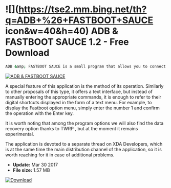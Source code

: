 # ![](https://tse2.mm.bing.net/th?q=ADB+%26+FASTBOOT+SAUCE icon&w=40&h=40) ADB & FASTBOOT SAUCE 1.2 - Free Download

```sh
ADB &amp; FASTBOOT SAUCE is a small program that allows you to connect to the Android console on a mobile device. The application also uses the Fastboot protocol, allowing you to modify system components.
```
[![ADB & FASTBOOT SAUCE](https://gallery.dpcdn.pl/imgc/Tools/74995/g_-_420x350_1.5_-_x20170330120515_0.png)](https://softexe.net/win/hobbies-lifestyle/mobile/adb-fastboot-sauce:ppRae.html)

A special feature of this application is the method of its operation. Similarly to other proposals of this type, it offers a text interface, but instead of manually entering the appropriate commands, it is enough to refer to their digital shortcuts displayed in the form of a text menu. For example, to display the Fastboot option menu, simply enter the number 1 and confirm the operation with the Enter key.
 
 It is worth noting that among the program options we will also find the data recovery option thanks to TWRP , but at the moment it remains experimental.
 
 The application is devoted to a separate thread on XDA Developers, which is at the same time the main distribution channel of the application, so it is worth reaching for it in case of additional problems.


- **Update:** Mar 30 2017
- **File size:** 1.57 MB

[![Download](https://cdn.softexe.net/static/img/download.png)](https://softexe.net/win/hobbies-lifestyle/mobile/adb-fastboot-sauce:ppRae.html)

